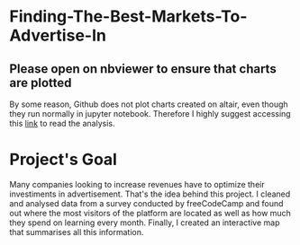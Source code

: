 # Finding-The-Best-Markets-To-Advertise-In

## Please open on nbviewer to ensure that charts are plotted

By some reason, Github does not plot charts created on altair, even though they run normally in jupyter notebook. Therefore I highly suggest accessing this [link](https://nbviewer.jupyter.org/github/celioxf/Finding-The-Best-Markets-To-Advertise-In/tree/master/) to read the analysis.

# Project's Goal
Many companies looking to increase revenues have to optimize their investiments in advertisement. That's the idea behind this project. I cleaned and analysed data from a survey conducted by freeCodeCamp and found out where the most visitors of the platform are located as well as how much they spend on learning every month. Finally, I created an interactive map that summarises all this information. 

